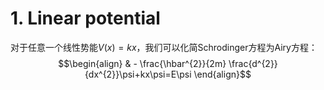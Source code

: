 # 1. Linear potential

对于任意一个线性势能$V(x)=kx$，我们可以化简Schrodinger方程为Airy方程：
$$\begin{align}
 & - \frac{\hbar^{2}}{2m} \frac{d^{2}}{dx^{2}}\psi+kx\psi=E\psi
\end{align}$$
